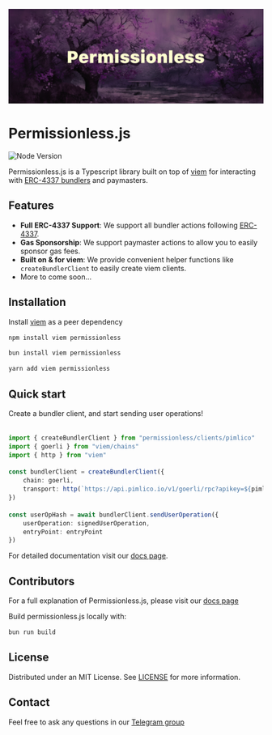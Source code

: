 <p align="center"><a href="https://docs.pimlico/permissionless"><img width="1000" title="Permissionless" src='./assets/banner.png' /></a></p>

# Permissionless.js

![Node Version](https://img.shields.io/badge/node-20.x-green)

Permissionless.js is a Typescript library built on top of [viem](https://viem.sh) for interacting with [ERC-4337 bundlers](https://eips.ethereum.org/EIPS/eip-4337) and paymasters.

## Features

- **Full ERC-4337 Support**: We support all bundler actions following [ERC-4337](https://eips.ethereum.org/EIPS/eip-4337#rpc-methods-eth-namespace).
- **Gas Sponsorship**: We support paymaster actions to allow you to easily sponsor gas fees.
- **Built on & for viem**: We provide convenient helper functions like `createBundlerClient` to easily create viem clients.
- More to come soon...

## Installation

Install [viem](https://viem.sh) as a peer dependency

```bash
npm install viem permissionless
```

```bash
bun install viem permissionless
```

```bash
yarn add viem permissionless
```

## Quick start

Create a bundler client, and start sending user operations!

```typescript

import { createBundlerClient } from "permissionless/clients/pimlico"
import { goerli } from "viem/chains"
import { http } from "viem"

const bundlerClient = createBundlerClient({
    chain: goerli,
    transport: http(`https://api.pimlico.io/v1/goerli/rpc?apikey=${pimlicoApiKey}`) // Use any bundler url
})

const userOpHash = await bundlerClient.sendUserOperation({
    userOperation: signedUserOperation,
    entryPoint: entryPoint
})
```

For detailed documentation visit our [docs page](https://docs.pimlico.io/permissionless).


## Contributors

For a full explanation of Permissionless.js, please visit our [docs page](https://docs.pimlico.io/permissionless)

Build permissionless.js locally with:
```bash
bun run build
```

## License

Distributed under an MIT License. See [LICENSE](./LICENSE) for more information.

## Contact

Feel free to ask any questions in our [Telegram group](https://t.me/pimlicoHQ)